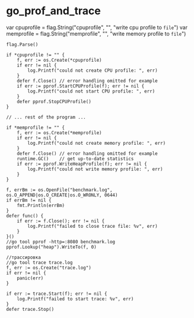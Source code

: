 # go_prof_and_trace
var cpuprofile = flag.String("cpuprofile", "", "write cpu profile to `file`")
	var memprofile = flag.String("memprofile", "", "write memory profile to `file`")

	flag.Parse()

	if *cpuprofile != "" {
		f, err := os.Create(*cpuprofile)
		if err != nil {
			log.Printf("could not create CPU profile: ", err)
		}
		defer f.Close() // error handling omitted for example
		if err := pprof.StartCPUProfile(f); err != nil {
			log.Printf("could not start CPU profile: ", err)
		}
		defer pprof.StopCPUProfile()
	}

	// ... rest of the program ...

	if *memprofile != "" {
		f, err := os.Create(*memprofile)
		if err != nil {
			log.Printf("could not create memory profile: ", err)
		}
		defer f.Close() // error handling omitted for example
		runtime.GC()    // get up-to-date statistics
		if err := pprof.WriteHeapProfile(f); err != nil {
			log.Printf("could not write memory profile: ", err)
		}
	}

	f, errBm := os.OpenFile("benchmark.log", os.O_APPEND|os.O_CREATE|os.O_WRONLY, 0644)
	if errBm != nil {
		fmt.Println(errBm)
	}
	defer func() {
		if err := f.Close(); err != nil {
			log.Printf("failed to close trace file: %v", err)
		}
	}()
	//go tool pprof -http=:8080 benchmark.log
	pprof.Lookup("heap").WriteTo(f, 0)

	//трассировка
	//go tool trace trace.log
	f, err := os.Create("trace.log")
	if err != nil {
		panic(err)
	}

	if err := trace.Start(f); err != nil {
		log.Printf("failed to start trace: %v", err)
	}
	defer trace.Stop()
